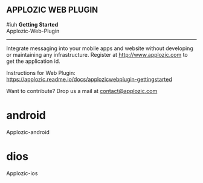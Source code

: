 ## APPLOZIC WEB PLUGIN
#iuh
**Getting Started**    
Applozic-Web-Plugin    


----    


Integrate messaging into your mobile apps and website without developing or maintaining any infrastructure. Register at http://www.applozic.com to get the application id.

Instructions for Web Plugin: https://applozic.readme.io/docs/applozicwebplugin-gettingstarted

Want to contribute? Drop us a mail at contact@applozic.com


# android
Applozic-android    



# dios
Applozic-ios    









